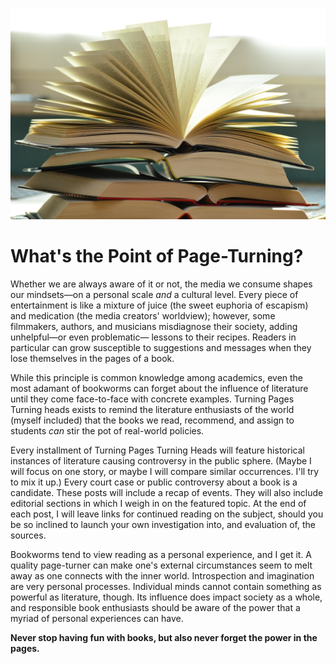 ![Open Book](https://github.com/MMOG77/01-My-Blog/blob/master/Boox.jpeg)
# What's the Point of Page-Turning?

Whether we are always aware of it or not, the media we consume shapes our mindsets&mdash;on a personal scale *and* a cultural level. Every piece of entertainment is like a mixture of juice (the sweet euphoria of escapism) and medication (the media creators' worldview); however, some filmmakers, authors, and musicians misdiagnose their society, adding unhelpful&mdash;or even problematic&mdash; lessons to their recipes. Readers in particular can grow susceptible to suggestions and messages when they lose themselves in the pages of a book.

While this principle is common knowledge among academics, even the most adamant of bookworms can forget about the influence of literature until they come face-to-face with concrete examples. Turning Pages Turning heads exists to remind the literature enthusiasts of the world (myself included) that the books we read, recommend, and assign to students *can* stir the pot of real-world policies.

Every installment of Turning Pages Turning Heads will feature historical instances of literature causing controversy in the public sphere. (Maybe I will focus on one story, or maybe I will compare similar occurrences. I'll try to mix it up.) Every court case or public controversy about a book is a candidate. These posts will include a recap of events. They will also include editorial sections in which I weigh in on the featured topic. At the end of each post, I will leave links for continued reading on the subject, should you be so inclined to launch your own investigation into, and evaluation of, the sources.

Bookworms tend to view reading as a personal experience, and I get it. A quality page-turner can make one's external circumstances seem to melt away as one connects with the inner world. Introspection and imagination are very personal processes. Individual minds cannot contain something as powerful as literature, though. Its influence does impact society as a whole, and responsible book enthusiasts should be aware of the power that a myriad of personal experiences can have.



**Never stop having fun with books, but also never forget the power in the pages.**
